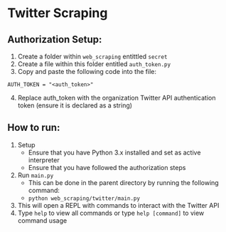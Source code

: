 # Twitter Scraping

## Authorization Setup:

1. Create a folder within `web_scraping` entittled `secret`
2. Create a file within this folder entitled `auth_token.py`
3. Copy and paste the following code into the file:
```
AUTH_TOKEN = "<auth_token>"
```
4. Replace auth_token with the organization Twitter API authentication token (ensure it is declared as a string)
## How to run:

1. Setup
   - Ensure that you have Python 3.x installed and set as active interpreter
   - Ensure that you have followed the authorization steps
2. Run `main.py` 
   - This can be done in the parent directory by running the following command:
   - `python web_scraping/twitter/main.py`
3. This will open a REPL with commands to interact with the Twitter API
4. Type `help` to view all commands or type `help [command]` to view command usage